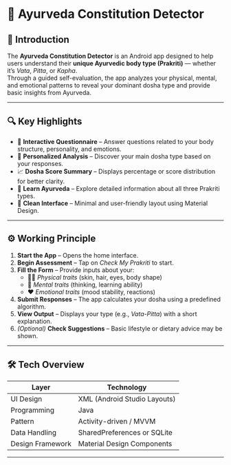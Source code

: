 # 🌺 Ayurveda Constitution Detector  

## 📖 Introduction  
The **Ayurveda Constitution Detector** is an Android app designed to help users understand their **unique Ayurvedic body type (Prakriti)** — whether it’s *Vata*, *Pitta*, or *Kapha*.  
Through a guided self-evaluation, the app analyzes your physical, mental, and emotional patterns to reveal your dominant dosha type and provide basic insights from Ayurveda.

---

## 🔍 Key Highlights  
- 🧩 **Interactive Questionnaire** – Answer questions related to your body structure, personality, and emotions.  
- 💫 **Personalized Analysis** – Discover your main dosha type based on your responses.  
- 📈 **Dosha Score Summary** – Displays percentage or score distribution for better clarity.  
- 📖 **Learn Ayurveda** – Explore detailed information about all three Prakriti types.  
- 🎨 **Clean Interface** – Minimal and user-friendly layout using Material Design.  

---

## ⚙️ Working Principle  
1. **Start the App** – Opens the home interface.  
2. **Begin Assessment** – Tap on *Check My Prakriti* to start.  
3. **Fill the Form** – Provide inputs about your:  
   - 🧍‍♀️ *Physical traits* (skin, hair, eyes, body shape)  
   - 🧠 *Mental traits* (thinking, learning ability)  
   - ❤️ *Emotional traits* (mood stability, reactions)  
4. **Submit Responses** – The app calculates your dosha using a predefined algorithm.  
5. **View Output** – Displays your type (e.g., *Vata-Pitta*) with a short explanation.  
6. *(Optional)* **Check Suggestions** – Basic lifestyle or dietary advice may be shown.  

---

## 🛠️ Tech Overview  

| Layer | Technology |
|-------|-------------|
| UI Design | XML (Android Studio Layouts) |
| Programming | Java |
| Pattern | Activity-driven / MVVM |
| Data Handling | SharedPreferences or SQLite |
| Design Framework | Material Design Components |

---
